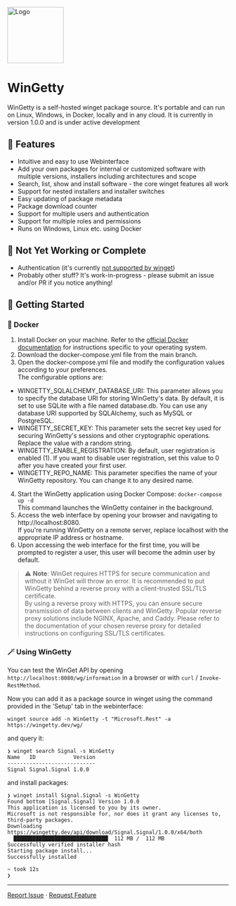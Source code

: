 <div id="top"></div>
<!--
*** Thanks for checking out the Best-README-Template. If you have a suggestion
*** that would make this better, please fork the repo and create a pull request
*** or simply open an issue with the tag "enhancement".
*** Don't forget to give the project a star!
*** Thanks again! Now go create something AMAZING! :D
-->



<!-- PROJECT SHIELDS -->
<!--
*** I'm using markdown "reference style" links for readability.
*** Reference links are enclosed in brackets [ ] instead of parentheses ( ).
*** See the bottom of this document for the declaration of the reference variables
*** for contributors-url, forks-url, etc. This is an optional, concise syntax you may use.
*** https://www.markdownguide.org/basic-syntax/#reference-style-links
-->




<!-- PROJECT LOGO -->
<br />
  <a href="https://github.com/thilojaeggi/WinGetty">
    <img src="https://raw.githubusercontent.com/thilojaeggi/WinGetty/main/src/wingetty.png" alt="Logo" height="128">
  </a>

<h1>WinGetty</h1>

WinGetty is a self-hosted winget package source. It's portable and can run on Linux, Windows, in Docker, locally and in any cloud.
It is currently in version 1.0.0 and is under active development

## 🚀 Features

- Intuitive and easy to use Webinterface
- Add your own packages for internal or customized software with multiple versions, installers including architectures and scope
- Search, list, show and install software - the core winget features all work
- Support for nested installers and installer switches
- Easy updating of package metadata
- Package download counter
- Support for multiple users and authentication
- Support for multiple roles and permissions
- Runs on Windows, Linux etc. using Docker

## 🚧 Not Yet Working or Complete
- Authentication (it's currently [not supported by winget](https://github.com/microsoft/winget-cli-restsource/issues/100))
- Probably other stuff? It's work-in-progress - please submit an issue and/or PR if you notice anything!

## 🧭 Getting Started

### 🐋 Docker
1. Install Docker on your machine. Refer to the [official Docker documentation](https://docs.docker.com/get-docker/) for instructions specific to your operating system.
2. Download the docker-compose.yml file from the main branch.
3. Open the docker-compose.yml file and modify the configuration values according to your preferences.  
The configurable options are:
* WINGETTY_SQLALCHEMY_DATABASE_URI: This parameter allows you to specify the database URI for storing WinGetty's data. By default, it is set to use SQLite with a file named database.db. You can use any database URI supported by SQLAlchemy, such as MySQL or PostgreSQL.
* WINGETTY_SECRET_KEY: This parameter sets the secret key used for securing WinGetty's sessions and other cryptographic operations. Replace the value with a random string.
* WINGETTY_ENABLE_REGISTRATION: By default, user registration is enabled (1). If you want to disable user registration, set this value to 0 after you have created your first user.
* WINGETTY_REPO_NAME: This parameter specifies the name of your WinGetty repository. You can change it to any desired name.
4. Start the WinGetty application using Docker Compose:
`docker-compose up -d`  
This command launches the WinGetty container in the background.
5. Access the web interface by opening your browser and navigating to http://localhost:8080.  
If you're running WinGetty on a remote server, replace localhost with the appropriate IP address or hostname.
6. Upon accessing the web interface for the first time, you will be prompted to register a user, this user will become the admin user by default.

> ⚠️ **Note**: WinGet requires HTTPS for secure communication and without it WinGet will throw an error. It is recommended to put WinGetty behind a reverse proxy with a client-trusted SSL/TLS certificate.  
By using a reverse proxy with HTTPS, you can ensure secure transmission of data between clients and WinGetty. Popular reverse proxy solutions include NGINX, Apache, and Caddy. Please refer to the documentation of your chosen reverse proxy for detailed instructions on configuring SSL/TLS certificates.

### 🪄 Using WinGetty

You can test the WinGet API by opening `http://localhost:8080/wg/information` in a browser or with `curl` / `Invoke-RestMethod`.

Now you can add it as a package source in winget using the command provided in the 'Setup' tab in the webinterface:

```
winget source add -n WinGetty -t "Microsoft.Rest" -a https://wingetty.dev/wg/
```

and query it:

```
❯ winget search Signal -s WinGetty
Name   ID            Version
----------------------------
Signal Signal.Signal 1.0.0
```
and install packages:
```
❯ winget install Signal.Signal -s WinGetty
Found bottom [Signal.Signal] Version 1.0.0
This application is licensed to you by its owner.
Microsoft is not responsible for, nor does it grant any licenses to, third-party packages.
Downloading  https://wingetty.dev/api/download/Signal.Signal/1.0.0/x64/both
  ██████████████████████████████  112 MB /  112 MB
Successfully verified installer hash
Starting package install...
Successfully installed

~ took 12s
❯
```

<hr>
    <a href="https://github.com/thilojaeggi/WinGetty/issues">Report Issue</a>
    ·
    <a href="https://github.com/thilojaeggi/WinGetty/issues">Request Feature</a>

<!-- MARKDOWN LINKS & IMAGES -->
<!-- https://www.markdownguide.org/basic-syntax/#reference-style-links -->
[contributors-shield]: https://img.shields.io/github/contributors/thilojaeggi/wingetty.svg?style=flat-square
[contributors-url]: https://github.com/thilojaeggi/WinGetty/graphs/contributors
[forks-shield]: https://img.shields.io/github/forks/thilojaeggi/WinGetty.svg?style=flat-square
[forks-url]: https://github.com/thilojaeggi/WinGetty/network/members
[stars-shield]: https://img.shields.io/github/stars/thilojaeggi/WinGetty.svg?style=flat-square
[stars-url]: https://github.com/thilojaeggi/WinGetty/stargazers
[issues-shield]: https://img.shields.io/github/issues/thilojaeggi/WinGetty.svg?style=flat-square
[issues-url]: https://github.com/thilojaeggi/WinGetty/issues
[license-shield]: https://img.shields.io/github/license/thilojaeggi/WinGetty.svg?style=flat-square
[license-url]: https://github.com/thilojaeggi/WinGetty/blob/master/LICENSE.txt
[linkedin-shield]: https://img.shields.io/badge/-LinkedIn-black.svg?style=flat-square&logo=linkedin&colorB=555
[linkedin-url]: https://linkedin.com/in/linkedin_username
[product-screenshot]: images/screenshot.png
[Next.js]: https://img.shields.io/badge/next.js-000000?style=for-the-badge&logo=nextdotjs&logoColor=white
[Next-url]: https://nextjs.org/
[React.js]: https://img.shields.io/badge/React-20232A?style=for-the-badge&logo=react&logoColor=61DAFB
[React-url]: https://reactjs.org/
[Vue.js]: https://img.shields.io/badge/Vue.js-35495E?style=for-the-badge&logo=vuedotjs&logoColor=4FC08D
[Vue-url]: https://vuejs.org/
[Angular.io]: https://img.shields.io/badge/Angular-DD0031?style=for-the-badge&logo=angular&logoColor=white
[Angular-url]: https://angular.io/
[Svelte.dev]: https://img.shields.io/badge/Svelte-4A4A55?style=for-the-badge&logo=svelte&logoColor=FF3E00
[Svelte-url]: https://svelte.dev/
[Laravel.com]: https://img.shields.io/badge/Laravel-FF2D20?style=for-the-badge&logo=laravel&logoColor=white
[Laravel-url]: https://laravel.com
[Bootstrap.com]: https://img.shields.io/badge/Bootstrap-563D7C?style=for-the-badge&logo=bootstrap&logoColor=white
[Bootstrap-url]: https://getbootstrap.com
[JQuery.com]: https://img.shields.io/badge/jQuery-0769AD?style=for-the-badge&logo=jquery&logoColor=white
[JQuery-url]: https://jquery.com
[Flutter]: https://img.shields.io/badge/Flutter-%2302569B.svg?style=for-the-badge&logo=Flutter&logoColor=white
[Flutter-url]: https://flutter.dev
[Dart]: https://img.shields.io/badge/dart-%230175C2.svg?style=for-the-badge&logo=dart&logoColor=white
[Dart-url]: https://dart.dev
[Swift]: https://img.shields.io/badge/swift-F54A2A?style=for-the-badge&logo=swift&logoColor=white
[Swift-url]: https://www.swift.org/
